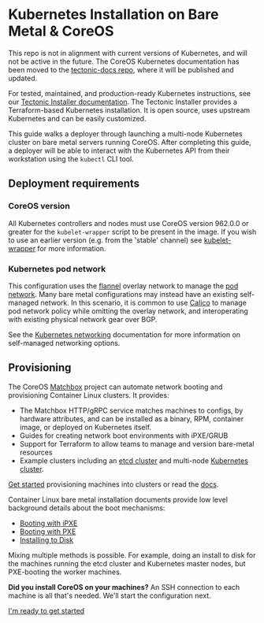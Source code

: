 # Kubernetes Installation on Bare Metal &amp; CoreOS

<div class="k8s-on-tectonic">
<p class="k8s-on-tectonic-description">This repo is not in alignment with current versions of Kubernetes, and will not be active in the future. The CoreOS Kubernetes documentation has been moved to the <a href="https://github.com/coreos/tectonic-docs/tree/master/Documentation">tectonic-docs repo</a>, where it will be published and updated.</p>

<p class="k8s-on-tectonic-description">For tested, maintained, and production-ready Kubernetes instructions, see our <a href="https://coreos.com/tectonic/docs/latest/install/aws/index.html">Tectonic Installer documentation</a>. The Tectonic Installer provides a Terraform-based Kubernetes installation. It is open source, uses upstream Kubernetes and can be easily customized.</p>
</div>

This guide walks a deployer through launching a multi-node Kubernetes cluster on bare metal servers running CoreOS. After completing this guide, a deployer will be able to interact with the Kubernetes API from their workstation using the `kubectl` CLI tool.

## Deployment requirements

### CoreOS version

All Kubernetes controllers and nodes must use CoreOS version 962.0.0 or greater for the `kubelet-wrapper` script to be present in the image. If you wish to use an earlier version (e.g. from the 'stable' channel) see [kubelet-wrapper](kubelet-wrapper.md) for more information.

### Kubernetes pod network

This configuration uses the [flannel][coreos-flannel] overlay network to manage the [pod network][pod-network]. Many bare metal configurations may instead have an existing self-managed network. In this scenario, it is common to use [Calico][calico-networking] to manage pod network policy while omitting the overlay network, and interoperating with existing physical network gear over BGP.

See the [Kubernetes networking](kubernetes-networking.md) documentation for more information on self-managed networking options.

[coreos-flannel]: https://coreos.com/flannel/docs/latest/flannel-config.html
[calico-networking]: https://github.com/projectcalico/calico-containers
[pod-network]: https://github.com/kubernetes/kubernetes/blob/release-1.4/docs/design/networking.md#pod-to-pod

## Provisioning

The CoreOS [Matchbox][matchbox-gh] project can automate network booting and provisioning Container Linux clusters. It provides:

* The Matchbox HTTP/gRPC service matches machines to configs, by hardware attributes, and can be installed as a binary, RPM, container image, or deployed on Kubernetes itself.
* Guides for creating network boot environments with iPXE/GRUB
* Support for Terraform to allow teams to manage and version bare-metal resources
* Example clusters including an [etcd cluster][etcd-cluster-example] and multi-node [Kubernetes cluster][kubernetes-cluster-example].

[Get started][matchbox-intro-doc] provisioning machines into clusters or read the [docs][matchbox-docs].

Container Linux bare metal installation documents provide low level background details about the boot mechanisms:

* [Booting with iPXE][coreos-ipxe]
* [Booting with PXE][coreos-pxe]
* [Installing to Disk][coreos-ondisk]

Mixing multiple methods is possible. For example, doing an install to disk for the machines running the etcd cluster and Kubernetes master nodes, but PXE-booting the worker machines.

[coreos-ipxe]: https://coreos.com/os/docs/latest/booting-with-ipxe.html
[coreos-pxe]: https://coreos.com/os/docs/latest/booting-with-pxe.html
[coreos-ondisk]: https://coreos.com/os/docs/latest/installing-to-disk.html
[ignition-docs]: https://coreos.com/ignition/docs/latest/
[matchbox-gh]: https://github.com/coreos/matchbox
[matchbox-docs]: https://coreos.com/matchbox/docs/latest/
[matchbox-intro-doc]: https://coreos.com/matchbox/docs/latest/getting-started.html
[etcd-cluster-example]: https://github.com/coreos/matchbox/blob/master/Documentation/getting-started-rkt.md
[kubernetes-cluster-example]: https://coreos.com/matchbox/docs/latest/terraform/bootkube-install/README.html

<div class="co-m-docs-next-step">
  <p><strong>Did you install CoreOS on your machines?</strong> An SSH connection to each machine is all that's needed. We'll start the configuration next.</p>
  <a href="getting-started.md" class="btn btn-primary btn-icon-right"  data-category="Getting Started" data-event="Getting Started">I'm ready to get started</a>
</div>
